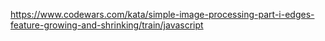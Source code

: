 https://www.codewars.com/kata/simple-image-processing-part-i-edges-feature-growing-and-shrinking/train/javascript